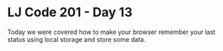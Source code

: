 # LJ Code 201 - Day 13


Today we were covered how to make your browser remember your last status using local storage and store some data. 
